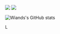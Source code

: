 <img src="https://res.cloudinary.com/wiand1515/image/upload/v1627365411/banner-github1_nrkk4s.png"/>
<img src="https://res.cloudinary.com/wiand1515/image/upload/v1627363201/skill-github_t6qza0.png"/>

![Wiands's GitHub stats](https://github-readme-stats.vercel.app/api?username=Wiand1515&show_icons=true&theme=yeblu)

L
